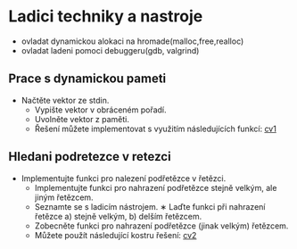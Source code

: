 # Ladici techniky a nastroje
* ovladat dynamickou alokaci na hromade(malloc,free,realloc)
* ovladat ladeni pomoci debuggeru(gdb, valgrind)

## Prace s dynamickou pameti
* Načtěte vektor ze stdin.
    * Vypište vektor v obráceném pořadí.
    * Uvolněte vektor z paměti.
    * Řešení můžete implementovat s využitím následujících funkcí: [cv1](./1_vector.c)
## Hledani podretezce v retezci
* Implementujte funkci pro nalezení podřetězce v řetězci.
    * Implementujte funkci pro nahrazení podřetězce stejně velkým, ale jiným řetězcem.
    * Seznamte se s ladicím nástrojem.
        ∗ Laďte funkci při nahrazení řetězce a) stejně velkým, b) delším řetězcem.
    * Zobecněte funkci pro nahrazení podřetězce (jinak velkým) řetězcem.
    * Můžete použít následující kostru řešení: [cv2](./2_substring.c)